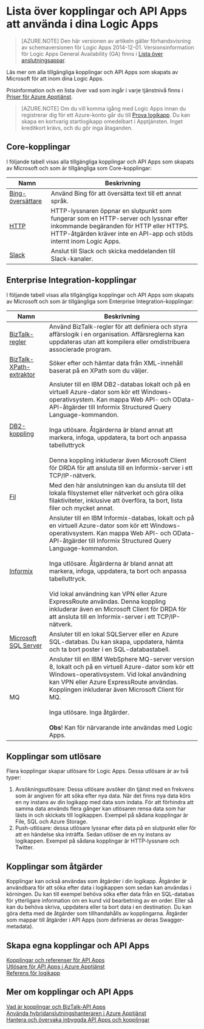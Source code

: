 <properties
    pageTitle="Lista över tillgängliga kopplingar och API Apps | Microsoft Azure Apptjänst"
    description="Läs mer om kopplingar och API Apps i Azure Apptjänst"
    services="logic-apps"
    documentationCenter=""
    authors="MandiOhlinger"
    manager="erikre"
    editor="cgronlun"/>

<tags
    ms.service="logic-apps"
    ms.workload="integration"
    ms.tgt_pltfrm="na"
    ms.devlang="na"
    ms.topic="get-started-article"
    ms.date="09/01/2016"
    ms.author="mandia"/>



# Lista över kopplingar och API Apps att använda i dina Logic Apps
>[AZURE.NOTE] Den här versionen av artikeln gäller förhandsvisning av schemaversionen för Logic Apps 2014-12-01. Versionsinformation för Logic Apps General Availability (GA) finns i [Lista över anslutningsappar](../connectors/apis-list.md).

Läs mer om alla tillgängliga kopplingar och API Apps som skapats av Microsoft för att inom dina Logic Apps.

Prisinformation och en lista över vad som ingår i varje tjänstnivå finns i [Priser för Azure Apptjänst](https://azure.microsoft.com/pricing/details/app-service/).

> [AZURE.NOTE] Om du vill komma igång med Logic Apps innan du registrerar dig för ett Azure-konto går du till [Prova logikapp](https://tryappservice.azure.com/?appservice=logic). Du kan skapa en kortvarig startlogikapp omedelbart i Apptjänsten. Inget kreditkort krävs, och du gör inga åtaganden.

## Core-kopplingar
I följande tabell visas alla tillgängliga kopplingar och API Apps som skapats av Microsoft och som är tillgängliga som Core-kopplingar:

Namn | Beskrivning
--- | ---
[Bing-översättare](https://azure.microsoft.com/marketplace/partners/bing/microsofttranslator/) | Använd Bing för att översätta text till ett annat språk.
[HTTP](app-service-logic-connector-http.md) | HTTP-lyssnaren öppnar en slutpunkt som fungerar som en HTTP-server och lyssnar efter inkommande begäranden för HTTP eller HTTPS. HTTP-åtgärden kräver inte en API-app och stöds internt inom Logic Apps.
[Slack](app-service-logic-connector-slack.md) | Anslut till Slack och skicka meddelanden till Slack-kanaler.


## Enterprise Integration-kopplingar
I följande tabell visas alla tillgängliga kopplingar och API Apps som skapats av Microsoft och som är tillgängliga som Enterprise Integration-kopplingar:

Namn  | Beskrivning
------------- | -------------
[BizTalk-regler](app-service-logic-use-biztalk-rules.md) | Använd BizTalk-regler för att definiera och styra affärslogik i en organisation. Affärsreglerna kan uppdateras utan att kompilera eller omdistribuera associerade program.
[BizTalk-XPath-extraktor](app-service-logic-xpath-extract.md) | Söker efter och hämtar data från XML-innehåll baserat på en XPath som du väljer.
[DB2-koppling](app-service-logic-connector-db2.md) | Ansluter till en IBM DB2-databas lokalt och på en virtuell Azure-dator som kör ett Windows-operativsystem. Kan mappa Web API- och OData-API-åtgärder till Informix Structured Query Language-kommandon. <br/><br/>Inga utlösare. Åtgärderna är bland annat att markera, infoga, uppdatera, ta bort och anpassa tabelluttryck<br/><br/>Denna koppling inkluderar även Microsoft Client för DRDA för att ansluta till en Informix-server i ett TCP/IP-nätverk.
[Fil](app-service-logic-connector-file.md) | Med den här anslutningen kan du ansluta till det lokala filsystemet eller nätverket och göra olika filaktiviteter, inklusive att överföra, ta bort, lista filer och mycket annat.
[Informix](app-service-logic-connector-informix.md) | Ansluter till en IBM Informix-databas, lokalt och på en virtuell Azure-dator som kör ett Windows-operativsystem. Kan mappa Web API- och OData-API-åtgärder till Informix Structured Query Language-kommandon.<br/><br/>Inga utlösare. Åtgärderna är bland annat att markera, infoga, uppdatera, ta bort och anpassa tabelluttryck.<br/><br/>Vid lokal användning kan VPN eller Azure ExpressRoute  användas. Denna koppling inkluderar även en Microsoft Client för DRDA för att ansluta till en Informix-server i ett TCP/IP-nätverk.
[Microsoft SQL Server](app-service-logic-connector-sql.md) | Ansluter till en lokal SQLServer eller en Azure SQL-databas. Du kan skapa, uppdatera, hämta och ta bort poster i en SQL-databastabell.
MQ | Ansluter till en IBM WebSphere MQ-server version 8, lokalt och på en virtuell Azure-dator som kör ett Windows-operativsystem. Vid lokal användning kan VPN eller Azure ExpressRoute  användas. Kopplingen inkluderar även Microsoft Client för MQ.<br/><br/>Inga utlösare. Inga åtgärder.<br/><br/>**Obs**! Kan för närvarande inte användas med Logic Apps.

## Kopplingar som utlösare
Flera kopplingar skapar utlösare för Logic Apps. Dessa utlösare är av två typer:

1. Avsökningsutlösare: Dessa utlösare avsöker din tjänst med en frekvens som är angiven för att söka efter nya data. När det finns nya data körs en ny instans av din logikapp med data som indata. För att förhindra att samma data används flera gånger kan utlösaren rensa data som har lästs in och skickats till logikappen. Exempel på sådana kopplingar är File, SQL och Azure Storage.
2. Push-utlösare: dessa utlösare lyssnar efter data på en slutpunkt eller för att en händelse ska inträffa. Sedan utlöser de en ny instans av logikappen. Exempel på sådana kopplingar är HTTP-lyssnare och Twitter.

## Kopplingar som åtgärder
Kopplingar kan också användas som åtgärder i din logikapp. Åtgärder är användbara för att söka efter data i logikappen som sedan kan användas i körningen. Du kan till exempel behöva söka efter data från en SQL-databas för ytterligare information om en kund vid bearbetning av en order. Eller så kan du behöva skriva, uppdatera eller ta bort data i en destination. Du kan göra detta med de åtgärder som tillhandahålls av kopplingarna. Åtgärder som mappar till åtgärder i API Apps (som definieras av deras Swagger-metadata).

## Skapa egna kopplingar och API Apps
[Kopplingar och referenser för API Apps](http://aka.ms/appservicesconnectorreference)  
[Utlösare för API Apps i Azure Apptjänst](../app-service-api/app-service-api-dotnet-triggers.md)  
[Referens för logikapp](https://msdn.microsoft.com/library/azure/dn948510.aspx)

## Mer om kopplingar och API Apps
[Vad är kopplingar och BizTalk-API Apps](app-service-logic-what-are-biztalk-api-apps.md)  
[Använda hybridanslutningshanteraren i Azure Apptjänst](app-service-logic-hybrid-connection-manager.md)  
[Hantera och övervaka inbyggda API Apps och kopplingar](app-service-logic-monitor-your-connectors.md)



<!--HONumber=Oct16_HO3-->


